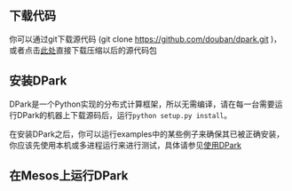## 下载代码
你可以通过git下载源代码 (git clone https://github.com/douban/dpark.git )，或者点击[此处](http://test)直接下载压缩以后的源代码包



## 安装DPark
DPark是一个Python实现的分布式计算框架，所以无需编译，请在每一台需要运行DPark的机器上下载源码后，运行`python setup.py install`。

在安装DPark之后，你可以运行examples中的某些例子来确保其已被正确安装，你应该先使用本机或多进程运行来进行测试，具体请参见[使用DPark](https://github.com/jackfengji/test_pro/wiki/%E4%BD%BF%E7%94%A8DPark)

## 在Mesos上运行DPark

